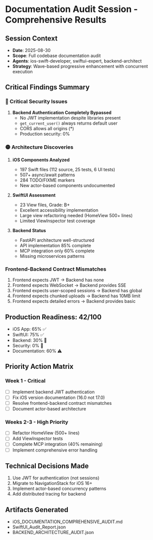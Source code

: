 # Documentation Audit Session - Comprehensive Results

## Session Context
- **Date**: 2025-08-30
- **Scope**: Full codebase documentation audit
- **Agents**: ios-swift-developer, swiftui-expert, backend-architect
- **Strategy**: Wave-based progressive enhancement with concurrent execution

## Critical Findings Summary

### 🔴 Critical Security Issues
1. **Backend Authentication Completely Bypassed**
   - No JWT implementation despite libraries present
   - `get_current_user()` always returns default user
   - CORS allows all origins (*)
   - Production security: 0%

### 🟡 Architecture Discoveries
1. **iOS Components Analyzed**
   - 197 Swift files (112 source, 25 tests, 6 UI tests)
   - 507+ async/await patterns
   - 284 TODO/FIXME markers
   - New actor-based components undocumented

2. **SwiftUI Assessment**
   - 23 View files, Grade: B+
   - Excellent accessibility implementation
   - Large view refactoring needed (HomeView 500+ lines)
   - Limited ViewInspector test coverage

3. **Backend Status**
   - FastAPI architecture well-structured
   - API implementation 85% complete
   - MCP integration only 60% complete
   - Missing microservices patterns

### Frontend-Backend Contract Mismatches
1. Frontend expects JWT → Backend has none
2. Frontend expects WebSocket → Backend provides SSE
3. Frontend expects user-scoped sessions → Backend has global
4. Frontend expects chunked uploads → Backend has 10MB limit
5. Frontend expects detailed errors → Backend provides basic

## Production Readiness: 42/100
- iOS App: 65% ✅
- SwiftUI: 75% ✅
- Backend: 30% 🔴
- Security: 0% 🔴
- Documentation: 60% ⚠️

## Priority Action Matrix

### Week 1 - Critical
- [ ] Implement backend JWT authentication
- [ ] Fix iOS version documentation (16.0 not 17.0)
- [ ] Resolve frontend-backend contract mismatches
- [ ] Document actor-based architecture

### Weeks 2-3 - High Priority
- [ ] Refactor HomeView (500+ lines)
- [ ] Add ViewInspector tests
- [ ] Complete MCP integration (40% remaining)
- [ ] Implement comprehensive error handling

## Technical Decisions Made
1. Use JWT for authentication (not sessions)
2. Migrate to NavigationStack for iOS 16+
3. Implement actor-based concurrency patterns
4. Add distributed tracing for backend

## Artifacts Generated
- iOS_DOCUMENTATION_COMPREHENSIVE_AUDIT.md
- SwiftUI_Audit_Report.json
- BACKEND_ARCHITECTURE_AUDIT.json